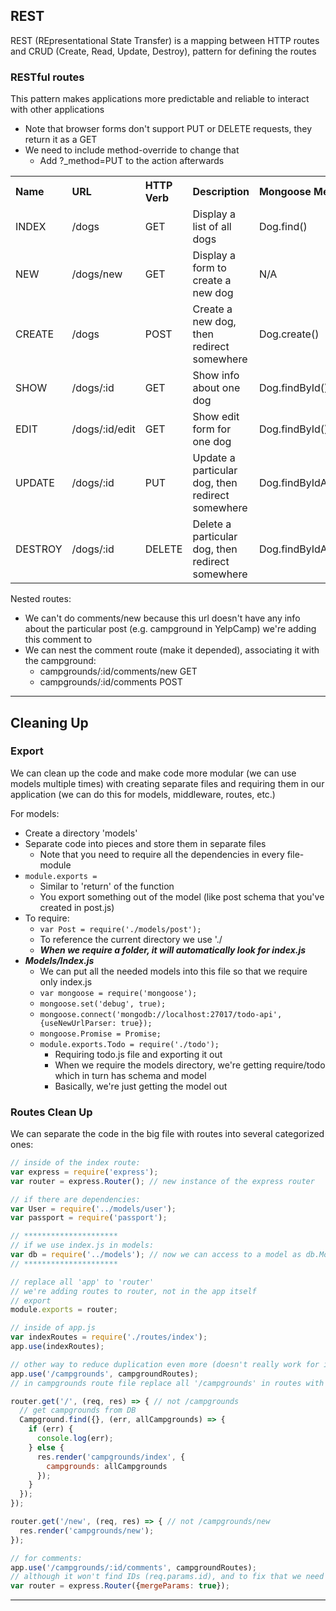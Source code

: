 
## REST

REST (REpresentational State Transfer) is a mapping between HTTP routes and CRUD (Create, Read, Update, Destroy), pattern for defining the routes

### RESTful routes

This pattern makes applications more predictable and reliable to interact with other applications
- Note that browser forms don't support PUT or DELETE requests, they return it as a GET
- We need to include method-override to change that
    - Add ?_method=PUT to the action afterwards

<table>
    <tr style="text-align: left">
        <th>Name</th>
        <th>URL</th>
        <th>HTTP Verb</th>
        <th>Description</th>
        <th>Mongoose Method</th>
    </tr>
    <tr>
        <td>INDEX</td>
        <td>/dogs</td>
        <td>GET</td>
        <td>Display a list of all dogs</td>
        <td>Dog.find()</td>
    </tr>
    <tr>
        <td>NEW</td>
        <td>/dogs/new</td>
        <td>GET</td>
        <td>Display a form to create a new dog</td>
        <td>N/A</td>
    </tr>
    <tr>
        <td>CREATE</td>
        <td>/dogs</td>
        <td>POST</td>
        <td>Create a new dog, then redirect somewhere</td>
        <td>Dog.create()</td>
    </tr>
    <tr>
        <td>SHOW</td>
        <td>/dogs/:id</td>
        <td>GET</td>
        <td>Show info about one dog</td>
        <td>Dog.findById()</td>
    </tr>
    <tr>
        <td>EDIT</td>
        <td>/dogs/:id/edit</td>
        <td>GET</td>
        <td>Show edit form for one dog</td>
        <td>Dog.findById()</td>
    </tr>
    <tr>
        <td>UPDATE</td>
        <td>/dogs/:id</td>
        <td>PUT</td>
        <td>Update a particular dog, then redirect somewhere</td>
        <td>Dog.findByIdAndUpdate()</td>
    </tr>
    <tr>
        <td>DESTROY</td>
        <td>/dogs/:id</td>
        <td>DELETE</td>
        <td>Delete a particular dog, then redirect somewhere</td>
        <td>Dog.findByIdAndRemove</td>
    </tr>
</table>

Nested routes:

- We can't do comments/new because this url doesn't have any info about the particular post (e.g. campground in YelpCamp) we're adding this comment to
- We can nest the comment route (make it depended), associating it with the campground:
    - campgrounds/:id/comments/new GET
    - campgrounds/:id/comments POST

---

## Cleaning Up

### Export

We can clean up the code and make code more modular (we can use models multiple times) with creating separate files and requiring them in our application (we can do this for models, middleware, routes, etc.)

For models:
- Create a directory 'models'
- Separate code into pieces and store them in separate files
    - Note that you need to require all the dependencies in every file-module
- ``module.exports = ``
    - Similar to 'return' of the function
    - You export something out of the model (like post schema that you've created in post.js)
- To require:
    - ``var Post = require('./models/post');``
    - To reference the current directory we use './
    - ***When we require a folder, it will automatically look for index.js***
- ***Models/Index.js***
    - We can put all the needed models into this file so that we require only index.js
    - ``var mongoose = require('mongoose');``
    - ``mongoose.set('debug', true);``
    - ``mongoose.connect('mongodb://localhost:27017/todo-api', {useNewUrlParser: true});``
    - ``mongoose.Promise = Promise;``
    - ``module.exports.Todo = require('./todo');``
        - Requiring todo.js file and exporting it out
        - When we require the models directory, we're getting require/todo which in turn has schema and model
        - Basically, we're just getting the model out

### Routes Clean Up

We can separate the code in the big file with routes into several categorized ones:

```javascript
// inside of the index route:
var express = require('express');
var router = express.Router(); // new instance of the express router

// if there are dependencies:
var User = require('../models/user');
var passport = require('passport');

// *********************
// if we use index.js in models:
var db = require('../models'); // now we can access to a model as db.Model (e.g. db.Todo.find())
// *********************

// replace all 'app' to 'router'
// we're adding routes to router, not in the app itself
// export
module.exports = router;

// inside of app.js
var indexRoutes = require('./routes/index');
app.use(indexRoutes);

// other way to reduce duplication even more (doesn't really work for index routes since thay have no common things in their routes):
app.use('/campgrounds', campgroundRoutes);
// in campgrounds route file replace all '/campgrounds' in routes with '/', e.g.:

router.get('/', (req, res) => { // not /campgrounds
  // get campgrounds from DB
  Campground.find({}, (err, allCampgrounds) => {
    if (err) {
      console.log(err);
    } else {
      res.render('campgrounds/index', {
        campgrounds: allCampgrounds
      });
    }
  });
});

router.get('/new', (req, res) => { // not /campgrounds/new
  res.render('campgrounds/new');
});

// for comments:
app.use('/campgrounds/:id/comments', campgroundRoutes);
// although it won't find IDs (req.params.id), and to fix that we need to put this in the comments file (it will merge params from campgrounds and comments):
var router = express.Router({mergeParams: true});
```

---
